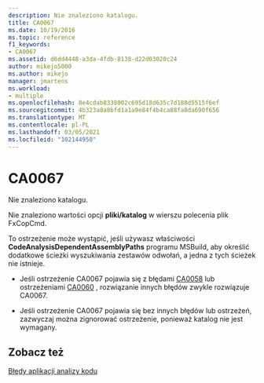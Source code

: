 ```yaml
---
description: Nie znaleziono katalogu.
title: CA0067
ms.date: 10/19/2016
ms.topic: reference
f1_keywords:
- CA0067
ms.assetid: d6dd4448-a3da-4fdb-8138-d22d03020c24
author: mikejo5000
ms.author: mikejo
manager: jmartens
ms.workload:
- multiple
ms.openlocfilehash: 8e4cdab8338002c695d18d635c7d188d5515f6ef
ms.sourcegitcommit: 4b323a8a8bfd1a1a9e84f4b4ca88fa8da690f656
ms.translationtype: MT
ms.contentlocale: pl-PL
ms.lasthandoff: 03/05/2021
ms.locfileid: "102144950"
---
```

# <a name="ca0067"></a>CA0067
Nie znaleziono katalogu.

Nie znaleziono wartości opcji **pliki/katalog** w wierszu polecenia plik FxCopCmd.

To ostrzeżenie może wystąpić, jeśli używasz właściwości **CodeAnalysisDependentAssemblyPaths** programu MSBuild, aby określić dodatkowe ścieżki wyszukiwania zestawów odwołań, a jedna z tych ścieżek nie istnieje.

- Jeśli ostrzeżenie CA0067 pojawia się z błędami [CA0058](ca0058.md) lub ostrzeżeniami [CA0060](ca0060.md) , rozwiązanie innych błędów zwykle rozwiązuje CA0067.

- Jeśli ostrzeżenie CA0067 pojawia się bez innych błędów lub ostrzeżeń, zazwyczaj można zignorować ostrzeżenie, ponieważ katalog nie jest wymagany.

## <a name="see-also"></a>Zobacz też
[Błędy aplikacji analizy kodu](../code-quality/code-analysis-application-errors.md)
